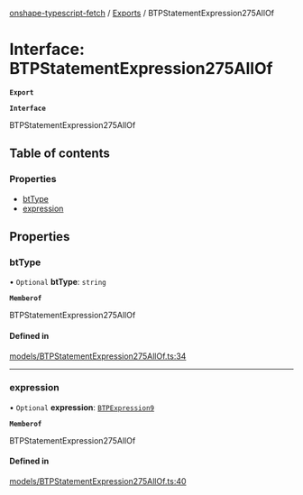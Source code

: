 [onshape-typescript-fetch](../README.md) / [Exports](../modules.md) / BTPStatementExpression275AllOf

# Interface: BTPStatementExpression275AllOf

**`Export`**

**`Interface`**

BTPStatementExpression275AllOf

## Table of contents

### Properties

- [btType](BTPStatementExpression275AllOf.md#bttype)
- [expression](BTPStatementExpression275AllOf.md#expression)

## Properties

### btType

• `Optional` **btType**: `string`

**`Memberof`**

BTPStatementExpression275AllOf

#### Defined in

[models/BTPStatementExpression275AllOf.ts:34](https://github.com/toebes/onshape-typescript-fetch/blob/3e11ae1/models/BTPStatementExpression275AllOf.ts#L34)

___

### expression

• `Optional` **expression**: [`BTPExpression9`](BTPExpression9.md)

**`Memberof`**

BTPStatementExpression275AllOf

#### Defined in

[models/BTPStatementExpression275AllOf.ts:40](https://github.com/toebes/onshape-typescript-fetch/blob/3e11ae1/models/BTPStatementExpression275AllOf.ts#L40)
